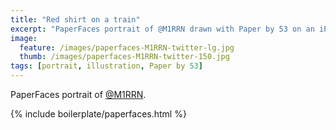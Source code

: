 ```yaml
---
title: "Red shirt on a train"
excerpt: "PaperFaces portrait of @M1RRN drawn with Paper by 53 on an iPad."
image: 
  feature: /images/paperfaces-M1RRN-twitter-lg.jpg
  thumb: /images/paperfaces-M1RRN-twitter-150.jpg
tags: [portrait, illustration, Paper by 53]
---
```


PaperFaces portrait of [@M1RRN](http://twitter.com/M1RRN).

{% include boilerplate/paperfaces.html %}